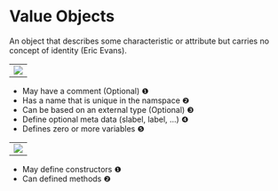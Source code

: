 # Value Objects
An object that describes some characteristic or attribute but carries no concept of identity (Eric Evans).

<table><tr><td><img src="https://cdn.rawgit.com/fuinorg/org.fuin.dsl.ddd/77343f0/doc/dsl/valueobjects/vo-simple.ddd.svg"></td></tr></table>

* May have a comment (Optional) &#x2776;
* Has a name that is unique in the namspace &#x2777; 
* Can be based on an external type (Optional) &#x2778;
* Define optional meta data (slabel, label, …) &#x2779;
* Defines zero or more variables &#x277A;

<table><tr><td><img src="https://cdn.rawgit.com/fuinorg/org.fuin.dsl.ddd/77343f0/doc/dsl/valueobjects/vo-methods.ddd.svg"></td></tr></table>

* May define constructors &#x2776;
* Can defined methods &#x2777;
